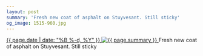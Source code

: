 ```yaml
---
layout: post
summary: 'Fresh new coat of asphalt on Stuyvesant. Still sticky'
og_image: 1515-960.jpg
---
```


<p>
 <time>
  <a href="/1515">
   {{ page.date | date: "%B %-d, %Y" }}
  </a>
 </time>
 <a href="/1515">
  <img alt="{{ page.summary }}" sizes="(min-width: 700px) 50vw, calc(100vw - 2rem)" src="{{ site.assets_url }}/1515-480.jpg" srcset="{{ site.assets_url }}/1515-240.jpg 240w, {{ site.assets_url }}/1515-480.jpg 480w, {{ site.assets_url }}/1515-720.jpg 720w, {{ site.assets_url }}/1515-960.jpg 960w"/>
 </a>
 <span>
  Fresh new coat of asphalt on Stuyvesant. Still sticky
 </span>
</p>
